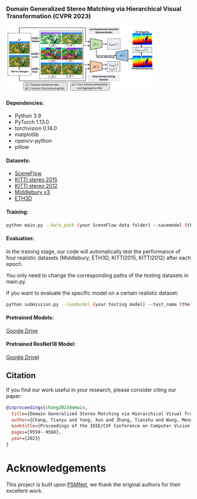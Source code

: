 ### Domain Generalized Stereo Matching via Hierarchical Visual Transformation (CVPR 2023)

<img src="figures/figure.png" width="80%" height="60%">

#### Dependencies:
- Python 3.9
- PyTorch 1.13.0
- torchvision 0.14.0
- matplotlib 
- opencv-python 
- pillow 

#### Datasets:
- [SceneFlow](https://lmb.informatik.uni-freiburg.de/resources/datasets/SceneFlowDatasets.en.html)
- [KITTI stereo 2015](http://www.cvlibs.net/datasets/kitti/eval_scene_flow.php?benchmark=stereo)
- [KITTI stereo 2012](http://www.cvlibs.net/datasets/kitti/eval_stereo_flow.php?benchmark=stereo)
- [Middlebury v3](https://vision.middlebury.edu/stereo/submit3/)
- [ETH3D](https://www.eth3d.net/datasets#low-res-two-view)

#### Training:
```bash
python main.py --data_path (your SceneFlow data folder) --savemodel (the path of the saved models) --logfile (the path of the log file) --res18 (the path of the Pretrained ResNet18 Model)
```

#### Evaluation:
In the training stage, our code will automatically test the performance of four realistic datasets (Middlebury, ETH3D, KITTI2015, KITTI2012) after each epoch.

You only need to change the corresponding paths of the testing datasets in main.py.

If you want to evaluate the specific model on a certain realistic dataset:
```bash
python submission.py --loadmodel (your testing model) --test_name (the name of testing dataset) --logfile (the path of the log file) 
```

#### Pretrained Models:
[Google Drive](https://drive.google.com/drive/folders/1Wnf2wpppXrZPguwLTQgEhxgjBAfENGHN?usp=drive_link)

#### Pretrained ResNet18 Model:
[Google Drive](https://drive.google.com/file/d/138Sw0mWdAEzknWd2QH-rmMtGS4Pqb-Yh/view?usp=drive_link))

## Citation

If you find our work useful in your research, please consider citing our paper:

```bibtex
@inproceedings{chang2023domain,
  title={Domain Generalized Stereo Matching via Hierarchical Visual Transformation},
  author={Chang, Tianyu and Yang, Xun and Zhang, Tianzhu and Wang, Meng},
  booktitle={Proceedings of the IEEE/CVF Conference on Computer Vision and Pattern Recognition},
  pages={9559--9568},
  year={2023}
}
```

# Acknowledgements

This project is built upon [PSMNet](https://github.com/JiaRenChang/PSMNet), we thank the original authors for their excellent work.
